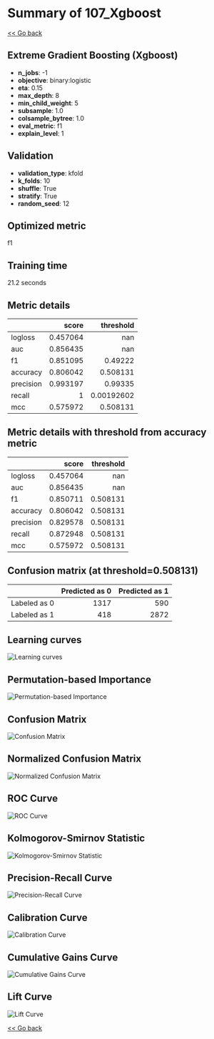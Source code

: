# Summary of 107_Xgboost

[<< Go back](../README.md)


## Extreme Gradient Boosting (Xgboost)
- **n_jobs**: -1
- **objective**: binary:logistic
- **eta**: 0.15
- **max_depth**: 8
- **min_child_weight**: 5
- **subsample**: 1.0
- **colsample_bytree**: 1.0
- **eval_metric**: f1
- **explain_level**: 1

## Validation
 - **validation_type**: kfold
 - **k_folds**: 10
 - **shuffle**: True
 - **stratify**: True
 - **random_seed**: 12

## Optimized metric
f1

## Training time

21.2 seconds

## Metric details
|           |    score |    threshold |
|:----------|---------:|-------------:|
| logloss   | 0.457064 | nan          |
| auc       | 0.856435 | nan          |
| f1        | 0.851095 |   0.49222    |
| accuracy  | 0.806042 |   0.508131   |
| precision | 0.993197 |   0.99335    |
| recall    | 1        |   0.00192602 |
| mcc       | 0.575972 |   0.508131   |


## Metric details with threshold from accuracy metric
|           |    score |   threshold |
|:----------|---------:|------------:|
| logloss   | 0.457064 |  nan        |
| auc       | 0.856435 |  nan        |
| f1        | 0.850711 |    0.508131 |
| accuracy  | 0.806042 |    0.508131 |
| precision | 0.829578 |    0.508131 |
| recall    | 0.872948 |    0.508131 |
| mcc       | 0.575972 |    0.508131 |


## Confusion matrix (at threshold=0.508131)
|              |   Predicted as 0 |   Predicted as 1 |
|:-------------|-----------------:|-----------------:|
| Labeled as 0 |             1317 |              590 |
| Labeled as 1 |              418 |             2872 |

## Learning curves
![Learning curves](learning_curves.png)

## Permutation-based Importance
![Permutation-based Importance](permutation_importance.png)
## Confusion Matrix

![Confusion Matrix](confusion_matrix.png)


## Normalized Confusion Matrix

![Normalized Confusion Matrix](confusion_matrix_normalized.png)


## ROC Curve

![ROC Curve](roc_curve.png)


## Kolmogorov-Smirnov Statistic

![Kolmogorov-Smirnov Statistic](ks_statistic.png)


## Precision-Recall Curve

![Precision-Recall Curve](precision_recall_curve.png)


## Calibration Curve

![Calibration Curve](calibration_curve_curve.png)


## Cumulative Gains Curve

![Cumulative Gains Curve](cumulative_gains_curve.png)


## Lift Curve

![Lift Curve](lift_curve.png)



[<< Go back](../README.md)
